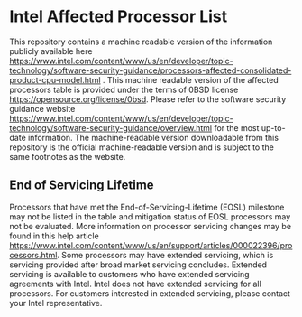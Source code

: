 # Intel Affected Processor List
This repository contains a machine readable version of the information publicly available here https://www.intel.com/content/www/us/en/developer/topic-technology/software-security-guidance/processors-affected-consolidated-product-cpu-model.html . This machine readable version of the affected processors table is provided under the terms of 0BSD license https://opensource.org/license/0bsd. Please refer to the software security guidance website https://www.intel.com/content/www/us/en/developer/topic-technology/software-security-guidance/overview.html for the most up-to-date information. The machine-readable version downloadable from this repository is the official machine-readable version and is subject to the same footnotes as the website.

## End of Servicing Lifetime
Processors that have met the End-of-Servicing-Lifetime (EOSL) milestone may not be listed in the table and mitigation status of EOSL processors may not be evaluated. More information on processor servicing changes may be found in this help article https://www.intel.com/content/www/us/en/support/articles/000022396/processors.html. Some processors may have extended servicing, which is servicing provided after broad market servicing concludes.  Extended servicing is available to customers who have extended servicing agreements with Intel. Intel does not have extended servicing for all processors. For customers interested in extended servicing, please contact your Intel representative.
